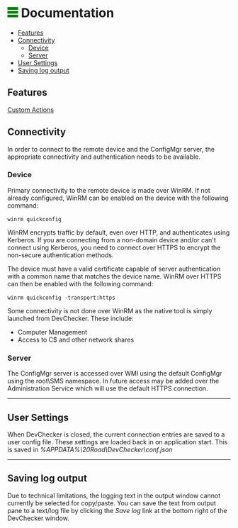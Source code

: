 # ![logo](/icons/logo-24.png) Documentation

* [Features](#features)
* [Connectivity](#connectivity)
  * [Device](#device)
  * [Server](#server)
* [User Settings](#user-settings)
* [Saving log output](#saving-log-output)

## Features

[Custom Actions](/documentation/customactions.md)

## Connectivity
In order to connect to the remote device and the ConfigMgr server, the appropriate connectivity and authentication needs to be available.

### Device
Primary connectivity to the remote device is made over WinRM. If not already configured, WinRM can be enabled on the device with the following command:

```
winrm quickconfig
```

WinRM encrypts traffic by default, even over HTTP, and authenticates using Kerberos. If you are connecting from a non-domain device and/or can't connect using Kerberos, you need to connect over HTTPS to encrypt the non-secure authentication methods.

The device must have a valid certificate capable of server authentication with a common name that matches the device name. WinRM over HTTPS can then be enabled with the following command:

```
winrm quickconfig -transport:https
```

Some connectivity is not done over WinRM as the native tool is simply launched from DevChecker. These include:

* Computer Management
* Access to C$ and other network shares

### Server

The ConfigMgr server is accessed over WMI using the default ConfigMgr using the root\SMS namespace. In future access may be added over the Administration Service which will use the default HTTPS connection.

---

## User Settings
When DevChecker is closed, the current connection entries are saved to a user config file. These settings are loaded back in on application start. This is saved in *%APPDATA%\20Road\DevChecker\conf.json*

---

## Saving log output
Due to technical limitations, the logging text in the output window cannot currently be selected for copy/paste. You can save the text from output pane to a text/log file by clicking the *Save log* link at the bottom right of the DevChecker window.
